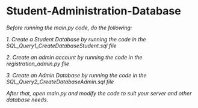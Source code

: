 # Student-Administration-Database
*Before running the main.py code, do the following:*

*1. Create a Student Database by running the code in the SQL_Query1_CreateDatabaseStudent.sql file*

*2. Create an admin account by running the code in the registration_admin.py file*

*3. Create an Admin Database by running the code in the SQL_Query2_CreateDatabaseAdmin.sql file*

*After that, open main.py and modify the code to suit your server and other database needs.*
